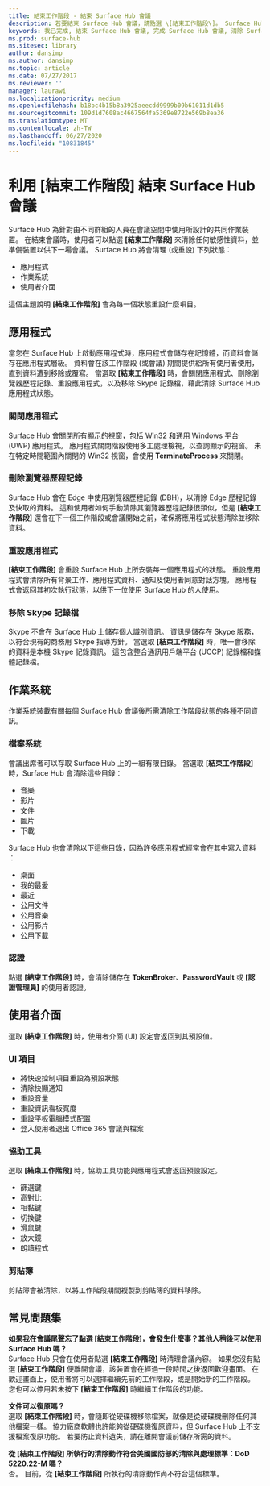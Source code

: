 ```yaml
---
title: 結束工作階段 - 結束 Surface Hub 會議
description: 若要結束 Surface Hub 會議，請點選 \[結束工作階段\]。 Surface Hub 會清除應用程式狀態、作業系統狀態以及使用者介面，這樣 Surface Hub 就可以準備進行下一場會議。
keywords: 我已完成, 結束 Surface Hub 會議, 完成 Surface Hub 會議, 清除 Surface Hub 會議
ms.prod: surface-hub
ms.sitesec: library
author: dansimp
ms.author: dansimp
ms.topic: article
ms.date: 07/27/2017
ms.reviewer: ''
manager: laurawi
ms.localizationpriority: medium
ms.openlocfilehash: b18bc4b15b8a3925aeecdd9999b09b61011d1db5
ms.sourcegitcommit: 109d1d7608ac4667564fa5369e8722e569b8ea36
ms.translationtype: MT
ms.contentlocale: zh-TW
ms.lasthandoff: 06/27/2020
ms.locfileid: "10831845"
---
```

# 利用 \[結束工作階段\] 結束 Surface Hub 會議
Surface Hub 為針對由不同群組的人員在會議空間中使用所設計的共同作業裝置。 在結束會議時，使用者可以點選 **\[結束工作階段\]** 來清除任何敏感性資料，並準備裝置以供下一場會議。 Surface Hub 將會清理 (或重設) 下列狀態：
- 應用程式
- 作業系統
- 使用者介面

這個主題說明 **\[結束工作階段\]** 會為每一個狀態重設什麼項目。

##  <a name="applications"></a>應用程式
當您在 Surface Hub 上啟動應用程式時，應用程式會儲存在記憶體，而資料會儲存在應用程式層級。 資料會在該工作階段 (或會議) 期間提供給所有使用者使用，直到資料遭到移除或覆寫。 當選取 **\[結束工作階段\]** 時，會關閉應用程式、刪除瀏覽器歷程記錄、重設應用程式，以及移除 Skype 記錄檔，藉此清除 Surface Hub 應用程式狀態。

###  <a name="close-applications"></a>關閉應用程式
Surface Hub 會關閉所有顯示的視窗，包括 Win32 和通用 Windows 平台 (UWP) 應用程式。 應用程式關閉階段使用多工處理檢視，以查詢顯示的視窗。 未在特定時間範圍內關閉的 Win32 視窗，會使用 **TerminateProcess** 來關閉。 
   
###  <a name="delete-browser-history"></a>刪除瀏覽器歷程記錄
Surface Hub 會在 Edge 中使用瀏覽器歷程記錄 (DBH)，以清除 Edge 歷程記錄及快取的資料。 這和使用者如何手動清除其瀏覽器歷程記錄很類似，但是 **\[結束工作階段\]** 還會在下一個工作階段或會議開始之前，確保將應用程式狀態清除並移除資料。 
 
###  <a name="reset-applications"></a>重設應用程式
**\[結束工作階段\]** 會重設 Surface Hub 上所安裝每一個應用程式的狀態。 重設應用程式會清除所有背景工作、應用程式資料、通知及使用者同意對話方塊。 應用程式會返回其初次執行狀態，以供下一位使用 Surface Hub 的人使用。  
 
###  <a name="remove-skype-logs"></a>移除 Skype 記錄檔
Skype 不會在 Surface Hub 上儲存個人識別資訊。 資訊是儲存在 Skype 服務，以符合現有的商務用 Skype 指導方針。 當選取 **\[結束工作階段\]** 時，唯一會移除的資料是本機 Skype 記錄資訊。 這包含整合通訊用戶端平台 (UCCP) 記錄檔和媒體記錄檔。   

##  <a name="operating-system"></a>作業系統
作業系統裝載有關每個 Surface Hub 會議後所需清除工作階段狀態的各種不同資訊。 

###  <a name="file-system"></a>檔案系統
會議出席者可以存取 Surface Hub 上的一組有限目錄。 當選取 **\[結束工作階段\]** 時，Surface Hub 會清除這些目錄︰<br>
- 音樂
- 影片
- 文件
- 圖片
- 下載

Surface Hub 也會清除以下這些目錄，因為許多應用程式經常會在其中寫入資料︰
- 桌面
- 我的最愛
- 最近
- 公用文件
- 公用音樂
- 公用影片
- 公用下載

###  <a name="credentials"></a>認證
點選 **\[結束工作階段\]** 時，會清除儲存在 **TokenBroker**、**PasswordVault** 或 **\[認證管理員\]** 的使用者認證。

##  <a name="user-interface"></a>使用者介面
選取 **\[結束工作階段\]** 時，使用者介面 (UI) 設定會返回到其預設值。 

###  <a name="ui-items"></a>UI 項目
- 將快速控制項目重設為預設狀態
- 清除快顯通知
- 重設音量
- 重設資訊看板寬度
- 重設平板電腦模式配置
- 登入使用者退出 Office 365 會議與檔案

###  <a name="accessibility"></a>協助工具
選取 **\[結束工作階段\]** 時，協助工具功能與應用程式會返回預設設定。
- 篩選鍵
- 高對比
- 相黏鍵
- 切換鍵
- 滑鼠鍵
- 放大鏡
- 朗讀程式

###  <a name="clipboard"></a>剪貼簿
剪貼簿會被清除，以將工作階段期間複製到剪貼簿的資料移除。 

##  <a name="faq"></a>常見問題集
**如果我在會議尾聲忘了點選 \[結束工作階段\]，會發生什麼事？其他人稍後可以使用 Surface Hub 嗎？**<br>
Surface Hub 只會在使用者點選 **\[結束工作階段\]** 時清理會議內容。 如果您沒有點選 **\[結束工作階段\]** 便離開會議，該裝置會在經過一段時間之後返回歡迎畫面。 在歡迎畫面上，使用者將可以選擇繼續先前的工作階段，或是開始新的工作階段。 您也可以停用若未按下 **\[結束工作階段\]** 時繼續工作階段的功能。

**文件可以復原嗎？**<br> 選取 **\[結束工作階段\]** 時，會隨即從硬碟機移除檔案，就像是從硬碟機刪除任何其他檔案一樣。 協力廠商軟體也許能夠從硬碟機復原資料，但 Surface Hub 上不支援檔案復原功能。 若要防止資料遺失，請在離開會議前儲存所需的資料。

**從 \[結束工作階段\] 所執行的清除動作符合美國國防部的清除與處理標準︰DoD 5220.22-M 嗎？**<br>
否。 目前，從 **\[結束工作階段\]** 所執行的清除動作尚不符合這個標準。  
  
